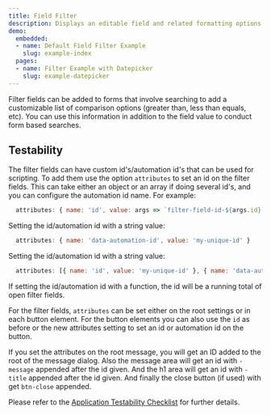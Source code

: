 ```yaml
---
title: Field Filter
description: Displays an editable field and related formatting options. A user can enter and format alphanumeric data. Best for long-form content that may require formatting and embedded media.
demo:
  embedded:
  - name: Default Field Filter Example
    slug: example-index
  pages:
  - name: Filter Example with Datepicker
    slug: example-datepicker
---
```


Filter fields can be added to forms that involve searching to add a customizable list of comparison options (greater than, less than equals, etc).
You can use this information in addition to the field value to conduct form based searches.

## Testability

The filter fields can have custom id's/automation id's that can be used for scripting. To add them use the option `attributes` to set an id on the filter fields. This can take either an object or an array if doing several id's, and you can configure the automation id name. For example:

```js
  attributes: { name: 'id', value: args => `filter-field-id-${args.id}` }
```

Setting the id/automation id with a string value:

```js
  attributes: { name: 'data-automation-id', value: 'my-unique-id' }
```

Setting the id/automation id with a string value:

```js
  attributes: [{ name: 'id', value: 'my-unique-id' }, { name: 'data-automation-id', value: 'my-unique-id' }]
```

If setting the id/automation id with a function, the id will be a running total of open filter fields.

For the filter fields, `attributes` can be set either on the root settings or in each button element. For the button elements you can also use the `id` as before or the new attributes setting to set an id or automation id on the button.

If you set the attributes on the root message, you will get an ID added to the root of the message dialog. Also the message area will get an id with `-message` appended after the id given. And the h1 area will get an id with `-title` appended after the id given. And finally the close button (if used) with get `btn-close` appended.

Please refer to the [Application Testability Checklist](https://design.infor.com/resources/application-testability-checklist) for further details.
